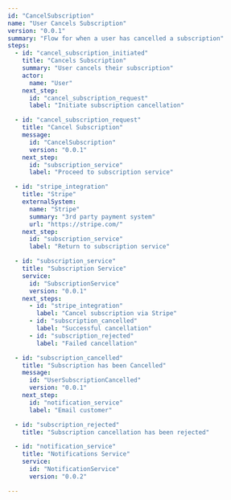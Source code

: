 ```yaml
---
id: "CancelSubscription"
name: "User Cancels Subscription"
version: "0.0.1"
summary: "Flow for when a user has cancelled a subscription"
steps:
  - id: "cancel_subscription_initiated"
    title: "Cancels Subscription"
    summary: "User cancels their subscription"
    actor:
      name: "User"
    next_step: 
      id: "cancel_subscription_request"
      label: "Initiate subscription cancellation"

  - id: "cancel_subscription_request"
    title: "Cancel Subscription"
    message:
      id: "CancelSubscription"
      version: "0.0.1"
    next_step: 
      id: "subscription_service"
      label: "Proceed to subscription service"

  - id: "stripe_integration"
    title: "Stripe"
    externalSystem:
      name: "Stripe"
      summary: "3rd party payment system"
      url: "https://stripe.com/"
    next_step: 
      id: "subscription_service"
      label: "Return to subscription service"

  - id: "subscription_service"
    title: "Subscription Service"
    service:
      id: "SubscriptionService"
      version: "0.0.1"
    next_steps:
      - id: "stripe_integration"
        label: "Cancel subscription via Stripe"
      - id: "subscription_cancelled"
        label: "Successful cancellation"
      - id: "subscription_rejected"
        label: "Failed cancellation"

  - id: "subscription_cancelled"
    title: "Subscription has been Cancelled"
    message:
      id: "UserSubscriptionCancelled"
      version: "0.0.1"
    next_step:
      id: "notification_service"
      label: "Email customer"

  - id: "subscription_rejected"
    title: "Subscription cancellation has been rejected"

  - id: "notification_service"
    title: "Notifications Service"
    service:
      id: "NotificationService"
      version: "0.0.2"

---
```


<NodeGraph />
